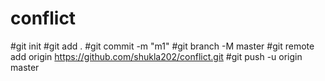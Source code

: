 # conflict

#git init
#git add .
#git commit -m "m1"
#git branch -M master
#git remote add origin https://github.com/shukla202/conflict.git
#git push -u origin master
